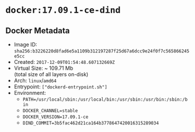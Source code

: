 # `docker:17.09.1-ce-dind`

## Docker Metadata

- Image ID: `sha256:b3226220d8fad6e5a1109b312197287f25d67a6dcc9e24f0f7c565866245e5cc`
- Created: `2017-12-09T01:54:48.607132669Z`
- Virtual Size: ~ 109.71 Mb  
  (total size of all layers on-disk)
- Arch: `linux`/`amd64`
- Entrypoint: `["dockerd-entrypoint.sh"]`
- Environment:
  - `PATH=/usr/local/sbin:/usr/local/bin:/usr/sbin:/usr/bin:/sbin:/bin`
  - `DOCKER_CHANNEL=stable`
  - `DOCKER_VERSION=17.09.1-ce`
  - `DIND_COMMIT=3b5fac462d21ca164b3778647420016315289034`
